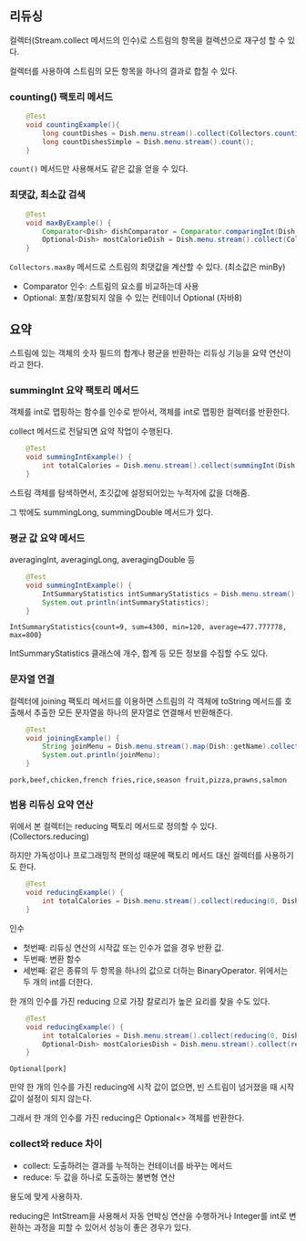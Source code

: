 ## 리듀싱

컬렉터(Stream.collect 메서드의 인수)로 스트림의 항목을 컬렉션으로 재구성 할 수 있다.

컬렉터를 사용하여 스트림의 모든 항목을 하나의 결과로 합칠 수 있다.

### counting() 팩토리 메서드

```java
    @Test
    void countingExample(){
        long countDishes = Dish.menu.stream().collect(Collectors.counting());
        long countDishesSimple = Dish.menu.stream().count();
    }
```

`count()` 메서드만 사용해서도 같은 값을 얻을 수 있다.

### 최댓값, 최소값 검색

```java
    @Test
    void maxByExample() {
        Comparator<Dish> dishComparator = Comparator.comparingInt(Dish::getCalories);
        Optional<Dish> mostCalorieDish = Dish.menu.stream().collect(Collectors.maxBy(dishComparator));
    }
```

`Collectors.maxBy` 메서드로 스트림의 최댓값을 계산할 수 있다. (최소값은 minBy)

- Comparator 인수: 스트림의 요소를 비교하는데 사용
- Optional<Dish>: 포함/포함되지 않을 수 있는 컨테이너 Optional (자바8)


## 요약

스트림에 있는 객체의 숫자 필드의 합계나 평균을 반환하는 리듀싱 기능을 요약 연산이라고 한다.

### summingInt 요약 팩토리 메서드

객체를 int로 맵핑하는 함수를 인수로 받아서, 객체를 int로 맵핑한 컬렉터를 반환한다.

collect 메서드로 전달되면 요약 작업이 수행된다.

```java
    @Test
    void summingIntExample() {
        int totalCalories = Dish.menu.stream().collect(summingInt(Dish::getCalories));
    }
```

스트림 객체를 탐색하면서, 초깃값에 설정되어있는 누적자에 값을 더해줌.

그 밖에도 summingLong, summingDouble 메서드가 있다.

### 평균 값 요약 메서드

averagingInt, averagingLong, averagingDouble 등

```java
    @Test
    void summingIntExample() {
        IntSummaryStatistics intSummaryStatistics = Dish.menu.stream().collect(summarizingInt(Dish::getCalories));
        System.out.println(intSummaryStatistics);
    }
```

```
IntSummaryStatistics{count=9, sum=4300, min=120, average=477.777778, max=800}
```

IntSummaryStatistics 클래스에 개수, 합계 등 모든 정보를 수집할 수도 있다.

### 문자열 연결

컬렉터에 joining 팩토리 메서드를 이용하면 스트림의 각 객체에 toString 메서드를 호출해서 추출한 모든 문자열을 하나의 문자열로 연결해서 반환해준다.

```java
    @Test
    void joiningExample() {
        String joinMenu = Dish.menu.stream().map(Dish::getName).collect(joining(","));
        System.out.println(joinMenu);
    }
```

```
pork,beef,chicken,french fries,rice,season fruit,pizza,prawns,salmon
```

### 범용 리듀싱 요약 연산

위에서 본 컬렉터는 reducing 팩토리 메서드로 정의할 수 있다. (Collectors.reducing)

하지만 가독성이나 프로그래밍적 편의성 때문에 팩토리 메서드 대신 컬렉터를 사용하기도 한다.

```java
    @Test
    void reducingExample() {
        int totalCalories = Dish.menu.stream().collect(reducing(0, Dish::getCalories, (i,j) -> i + j));
    }
```

인수
- 첫번째: 리듀싱 연산의 시작값 또는 인수가 없을 경우 반환 값.
- 두번째: 변환 함수
- 세번째: 같은 종류의 두 항목을 하나의 값으로 더하는 BinaryOperator. 위에서는 두 개의 int를 더한다.

한 개의 인수를 가진 reducing 으로 가장 칼로리가 높은 요리를 찾을 수도 있다.
```java
    @Test
    void reducingExample() {
        int totalCalories = Dish.menu.stream().collect(reducing(0, Dish::getCalories, (i,j) -> i + j));
        Optional<Dish> mostCaloriesDish = Dish.menu.stream().collect(reducing( (d1, d2) -> d1.getCalories() > d2.getCalories() ? d1 : d2));
	}
```
```
Optional[pork]
```

만약 한 개의 인수를 가진 reducing에 시작 값이 없으면, 빈 스트림이 넘거졌을 때 시작값이 설정이 되지 않는다.

그래서 한 개의 인수를 가진 reducing은 Optional<> 객체를 반환한다.

### collect와 reduce 차이

- collect: 도출하려는 결과를 누적하는 컨테이너를 바꾸는 메서드
- reduce: 두 값을 하나로 도출하는 불변형 연산

용도에 맞게 사용하자.

reducing은 IntStream을 사용해서 자동 언박싱 연산을 수행하거나 Integer를 int로 변환하는 과정을 피할 수 있어서 성능이 좋은 경우가 있다.

